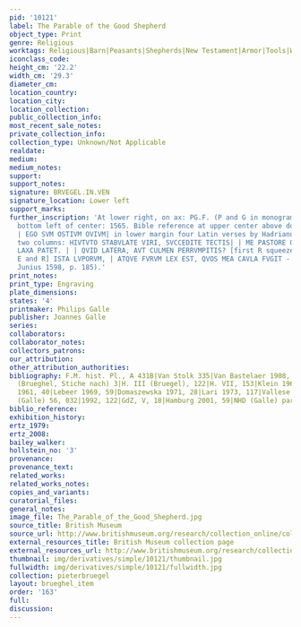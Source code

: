 ```yaml
---
pid: '10121'
label: The Parable of the Good Shepherd
object_type: Print
genre: Religious
worktags: Religious|Barn|Peasants|Shepherds|New Testament|Armor|Tools|Weaponry
iconclass_code:
height_cm: '22.2'
width_cm: '29.3'
diameter_cm:
location_country:
location_city:
location_collection:
public_collection_info:
most_recent_sale_notes:
private_collection_info:
collection_type: Unknown/Not Applicable
realdate:
medium:
medium_notes:
support:
support_notes:
signature: BRVEGEL.IN.VEN
signature_location: Lower left
support_marks:
further_inscription: 'At lower right, on ax: PG.F. (P and G in monogram)| dated at
  bottom left of center: 1565. Bible reference at upper center above door: .IOHA.10.
  | EGO SVM OSTIVM OVIVM| in lower margin four Latin verses by Hadrianus Junius in
  two columns: HIVTVTO STABVLATE VIRI, SVCCEDITE TECTIS| | ME PASTORE OVIVM, IANVA
  LAXA PATET. | | QVID LATERA, AVT CULMEN PERRVMPITIS? [first R squeezed in between
  E and R] ISTA LVPORVM, | ATQVE FVRVM LEX EST, QVOS MEA CAVLA FVGIT - HAD. IVN (see
  Junius 1598, p. 185).'
print_notes:
print_type: Engraving
plate_dimensions:
states: '4'
printmaker: Philips Galle
publisher: Joannes Galle
series:
collaborators:
collaborator_notes:
collectors_patrons:
our_attribution:
other_attribution_authorities:
bibliography: F.M. hist. Pl., A 431B|Van Stolk 335|Van Bastelaer 1908, 122|Wurzbach
  (Brueghel, Stiche nach) 3|H. III (Bruegel), 122|H. VII, 153|Klein 1963, 63|Feinblatt
  1961, 40|Lebeer 1969, 59|Domaszewska 1971, 28|Lari 1973, 117|Vallese 1979, 73|TIB
  (Galle) 56, 032|1992, 122|GdZ, V, 18|Hamburg 2001, 59|NHD (Galle) part II, 146
biblio_reference:
exhibition_history:
ertz_1979:
ertz_2008:
bailey_walker:
hollstein_no: '3'
provenance:
provenance_text:
related_works:
related_works_notes:
copies_and_variants:
curatorial_files:
general_notes:
image_file: The_Parable_of_the_Good_Shepherd.jpg
source_title: British Museum
source_url: http://www.britishmuseum.org/research/collection_online/collection_object_details/collection_image_gallery.aspx
external_resources_title: British Museum collection page
external_resources_url: http://www.britishmuseum.org/research/collection_online/collection_object_details.aspx
thumbnail: img/derivatives/simple/10121/thumbnail.jpg
fullwidth: img/derivatives/simple/10121/fullwidth.jpg
collection: pieterbruegel
layout: brueghel_item
order: '163'
full:
discussion:
---
```

